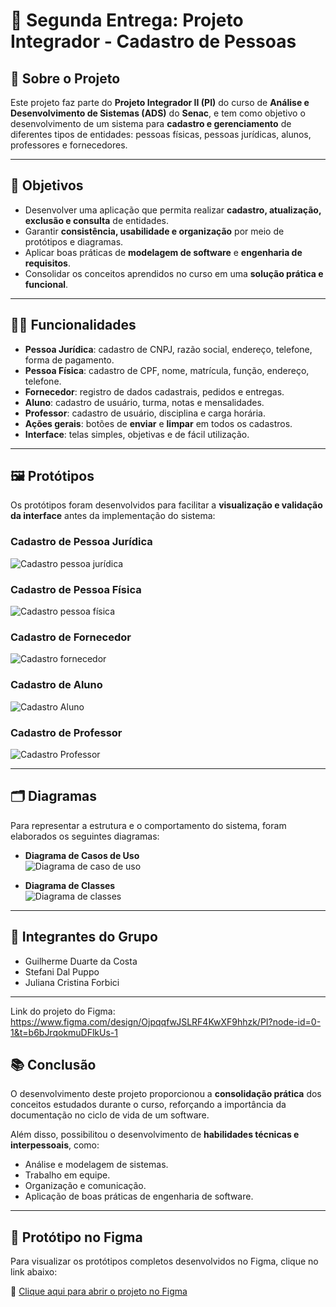# 📌 Segunda Entrega: Projeto Integrador - Cadastro de Pessoas

## 📖 Sobre o Projeto
Este projeto faz parte do **Projeto Integrador II (PI)** do curso de **Análise e Desenvolvimento de Sistemas (ADS)** do **Senac**, e tem como objetivo o desenvolvimento de um sistema para **cadastro e gerenciamento** de diferentes tipos de entidades: pessoas físicas, pessoas jurídicas, alunos, professores e fornecedores.  

---

## 🎯 Objetivos
- Desenvolver uma aplicação que permita realizar **cadastro, atualização, exclusão e consulta** de entidades.  
- Garantir **consistência, usabilidade e organização** por meio de protótipos e diagramas.  
- Aplicar boas práticas de **modelagem de software** e **engenharia de requisitos**.  
- Consolidar os conceitos aprendidos no curso em uma **solução prática e funcional**.

---

## 👨‍💻 Funcionalidades
- **Pessoa Jurídica**: cadastro de CNPJ, razão social, endereço, telefone, forma de pagamento.  
- **Pessoa Física**: cadastro de CPF, nome, matrícula, função, endereço, telefone.  
- **Fornecedor**: registro de dados cadastrais, pedidos e entregas.  
- **Aluno**: cadastro de usuário, turma, notas e mensalidades.  
- **Professor**: cadastro de usuário, disciplina e carga horária.  
- **Ações gerais**: botões de **enviar** e **limpar** em todos os cadastros.  
- **Interface**: telas simples, objetivas e de fácil utilização.

---


## 🖼️ Protótipos
Os protótipos foram desenvolvidos para facilitar a **visualização e validação da interface** antes da implementação do sistema:  

### Cadastro de Pessoa Jurídica  
![Cadastro pessoa jurídica](https://github.com/user-attachments/assets/cbb8c2fe-c49a-464e-a678-69af95014aa0)

### Cadastro de Pessoa Física  
![Cadastro pessoa física](https://github.com/user-attachments/assets/dc09ebc6-8e18-4034-b2c8-8476ce496548)

### Cadastro de Fornecedor  
![Cadastro fornecedor](https://github.com/user-attachments/assets/2c41551e-8d21-44cf-a690-0d3121cc51a1)

### Cadastro de Aluno  
![Cadastro Aluno](https://github.com/user-attachments/assets/e9d49d42-8317-470a-aa69-2361d5a67311)

### Cadastro de Professor  
![Cadastro Professor](https://github.com/user-attachments/assets/e8513e88-0141-4237-bb14-5f1ecc0f178c)

---

## 🗂️ Diagramas
Para representar a estrutura e o comportamento do sistema, foram elaborados os seguintes diagramas:  

- **Diagrama de Casos de Uso**  
![Diagrama de caso de uso](https://github.com/user-attachments/assets/008c2f69-5646-4305-930a-502a912945dd)

- **Diagrama de Classes**  
![Diagrama de classes](https://github.com/user-attachments/assets/4816a843-36ce-443e-ac19-76f0506ac30b)

---

## 👥 Integrantes do Grupo
- Guilherme Duarte da Costa  
- Stefani Dal Puppo  
- Juliana Cristina Forbici

---

Link do projeto do Figma: https://www.figma.com/design/OjpqqfwJSLRF4KwXF9hhzk/PI?node-id=0-1&t=b6bJrqokmuDFlkUs-1

## 📚 Conclusão
O desenvolvimento deste projeto proporcionou a **consolidação prática** dos conceitos estudados durante o curso, reforçando a importância da documentação no ciclo de vida de um software.  

Além disso, possibilitou o desenvolvimento de **habilidades técnicas e interpessoais**, como:  
- Análise e modelagem de sistemas.  
- Trabalho em equipe.  
- Organização e comunicação.  
- Aplicação de boas práticas de engenharia de software.   

---

## 🎨 Protótipo no Figma
Para visualizar os protótipos completos desenvolvidos no Figma, clique no link abaixo:  

🔗 [Clique aqui para abrir o projeto no Figma](https://www.figma.com/design/OjpqqfwJSLRF4KwXF9hhzk/PI?node-id=0-1&p=f)
